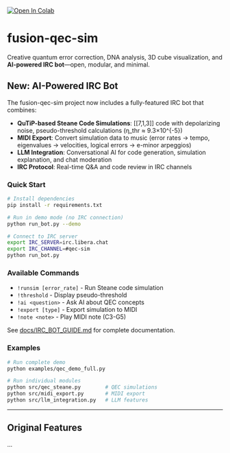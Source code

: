 [![Open In Colab](https://colab.research.google.com/assets/colab-badge.svg)](https://colab.research.google.com/github/multimodalas/fusion-qec-sim/blob/main/notebooks/qec_demo_global.ipynb)

# fusion-qec-sim

Creative quantum error correction, DNA analysis, 3D cube visualization, and **AI-powered IRC bot**—open, modular, and minimal.

## New: AI-Powered IRC Bot

The fusion-qec-sim project now includes a fully-featured IRC bot that combines:

- **QuTiP-based Steane Code Simulations**: [[7,1,3]] code with depolarizing noise, pseudo-threshold calculations (η_thr ≈ 9.3×10^{-5})
- **MIDI Export**: Convert simulation data to music (error rates → tempo, eigenvalues → velocities, logical errors → e-minor arpeggios)
- **LLM Integration**: Conversational AI for code generation, simulation explanation, and chat moderation
- **IRC Protocol**: Real-time Q&A and code review in IRC channels

### Quick Start

```bash
# Install dependencies
pip install -r requirements.txt

# Run in demo mode (no IRC connection)
python run_bot.py --demo

# Connect to IRC server
export IRC_SERVER=irc.libera.chat
export IRC_CHANNEL=#qec-sim
python run_bot.py
```

### Available Commands

- `!runsim [error_rate]` - Run Steane code simulation
- `!threshold` - Display pseudo-threshold
- `!ai <question>` - Ask AI about QEC concepts
- `!export [type]` - Export simulation to MIDI
- `!note <note>` - Play MIDI note (C3-G5)

See [docs/IRC_BOT_GUIDE.md](docs/IRC_BOT_GUIDE.md) for complete documentation.

### Examples

```bash
# Run complete demo
python examples/qec_demo_full.py

# Run individual modules
python src/qec_steane.py        # QEC simulations
python src/midi_export.py       # MIDI export
python src/llm_integration.py   # LLM features
```

---

## Original Features

...